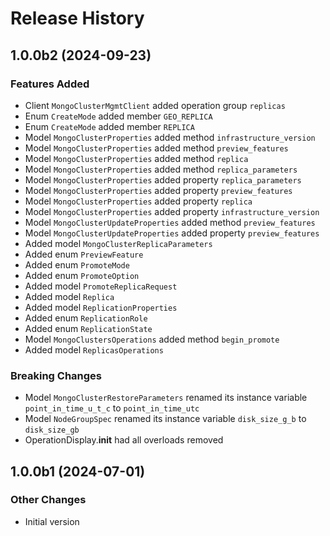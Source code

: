 # Release History

## 1.0.0b2 (2024-09-23)

### Features Added

  - Client `MongoClusterMgmtClient` added operation group `replicas`
  - Enum `CreateMode` added member `GEO_REPLICA`
  - Enum `CreateMode` added member `REPLICA`
  - Model `MongoClusterProperties` added method `infrastructure_version`
  - Model `MongoClusterProperties` added method `preview_features`
  - Model `MongoClusterProperties` added method `replica`
  - Model `MongoClusterProperties` added method `replica_parameters`
  - Model `MongoClusterProperties` added property `replica_parameters`
  - Model `MongoClusterProperties` added property `preview_features`
  - Model `MongoClusterProperties` added property `replica`
  - Model `MongoClusterProperties` added property `infrastructure_version`
  - Model `MongoClusterUpdateProperties` added method `preview_features`
  - Model `MongoClusterUpdateProperties` added property `preview_features`
  - Added model `MongoClusterReplicaParameters`
  - Added enum `PreviewFeature`
  - Added enum `PromoteMode`
  - Added enum `PromoteOption`
  - Added model `PromoteReplicaRequest`
  - Added model `Replica`
  - Added model `ReplicationProperties`
  - Added enum `ReplicationRole`
  - Added enum `ReplicationState`
  - Model `MongoClustersOperations` added method `begin_promote`
  - Added model `ReplicasOperations`

### Breaking Changes

  - Model `MongoClusterRestoreParameters` renamed its instance variable `point_in_time_u_t_c` to `point_in_time_utc`
  - Model `NodeGroupSpec` renamed its instance variable `disk_size_g_b` to `disk_size_gb`
  - OperationDisplay.__init__ had all overloads removed

## 1.0.0b1 (2024-07-01)

### Other Changes

  - Initial version
